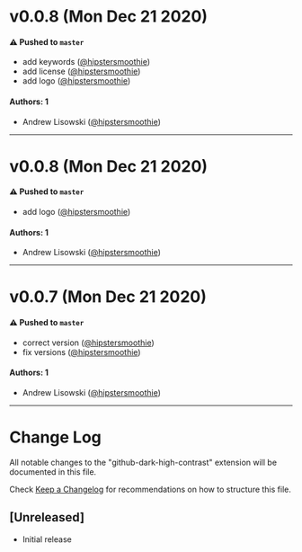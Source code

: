 # v0.0.8 (Mon Dec 21 2020)

#### ⚠️ Pushed to `master`

- add keywords ([@hipstersmoothie](https://github.com/hipstersmoothie))
- add license ([@hipstersmoothie](https://github.com/hipstersmoothie))
- add logo ([@hipstersmoothie](https://github.com/hipstersmoothie))

#### Authors: 1

- Andrew Lisowski ([@hipstersmoothie](https://github.com/hipstersmoothie))

---

# v0.0.8 (Mon Dec 21 2020)

#### ⚠️ Pushed to `master`

- add logo ([@hipstersmoothie](https://github.com/hipstersmoothie))

#### Authors: 1

- Andrew Lisowski ([@hipstersmoothie](https://github.com/hipstersmoothie))

---

# v0.0.7 (Mon Dec 21 2020)

#### ⚠️ Pushed to `master`

- correct version ([@hipstersmoothie](https://github.com/hipstersmoothie))
- fix versions ([@hipstersmoothie](https://github.com/hipstersmoothie))

#### Authors: 1

- Andrew Lisowski ([@hipstersmoothie](https://github.com/hipstersmoothie))

---

# Change Log

All notable changes to the "github-dark-high-contrast" extension will be documented in this file.

Check [Keep a Changelog](http://keepachangelog.com/) for recommendations on how to structure this file.

## [Unreleased]

- Initial release
